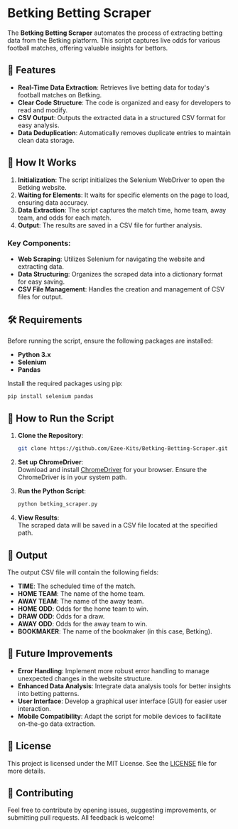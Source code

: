 # Betking Betting Scraper

The **Betking Betting Scraper** automates the process of extracting betting data from the Betking platform. This script captures live odds for various football matches, offering valuable insights for bettors.

## 📌 Features

- **Real-Time Data Extraction**: Retrieves live betting data for today's football matches on Betking.
- **Clear Code Structure**: The code is organized and easy for developers to read and modify.
- **CSV Output**: Outputs the extracted data in a structured CSV format for easy analysis.
- **Data Deduplication**: Automatically removes duplicate entries to maintain clean data storage.

## 🚀 How It Works

1. **Initialization**: The script initializes the Selenium WebDriver to open the Betking website.
2. **Waiting for Elements**: It waits for specific elements on the page to load, ensuring data accuracy.
3. **Data Extraction**: The script captures the match time, home team, away team, and odds for each match.
4. **Output**: The results are saved in a CSV file for further analysis.

### Key Components:

- **Web Scraping**: Utilizes Selenium for navigating the website and extracting data.
- **Data Structuring**: Organizes the scraped data into a dictionary format for easy saving.
- **CSV File Management**: Handles the creation and management of CSV files for output.

## 🛠️ Requirements

Before running the script, ensure the following packages are installed:

- **Python 3.x**
- **Selenium**
- **Pandas**

Install the required packages using pip:
```bash
pip install selenium pandas
```

## 🏃 How to Run the Script

1. **Clone the Repository**:
   ```bash
   git clone https://github.com/Ezee-Kits/Betking-Betting-Scraper.git
   ```

2. **Set up ChromeDriver**:  
   Download and install [ChromeDriver](https://sites.google.com/a/chromium.org/chromedriver/) for your browser. Ensure the ChromeDriver is in your system path.

3. **Run the Python Script**:
   ```bash
   python betking_scraper.py
   ```

4. **View Results**:  
   The scraped data will be saved in a CSV file located at the specified path.

## 📁 Output

The output CSV file will contain the following fields:
- **TIME**: The scheduled time of the match.
- **HOME TEAM**: The name of the home team.
- **AWAY TEAM**: The name of the away team.
- **HOME ODD**: Odds for the home team to win.
- **DRAW ODD**: Odds for a draw.
- **AWAY ODD**: Odds for the away team to win.
- **BOOKMAKER**: The name of the bookmaker (in this case, Betking).

## 🔧 Future Improvements

- **Error Handling**: Implement more robust error handling to manage unexpected changes in the website structure.
- **Enhanced Data Analysis**: Integrate data analysis tools for better insights into betting patterns.
- **User Interface**: Develop a graphical user interface (GUI) for easier user interaction.
- **Mobile Compatibility**: Adapt the script for mobile devices to facilitate on-the-go data extraction.

## 📝 License

This project is licensed under the MIT License. See the [LICENSE](LICENSE) file for more details.

## 🤝 Contributing

Feel free to contribute by opening issues, suggesting improvements, or submitting pull requests. All feedback is welcome!

